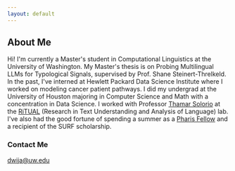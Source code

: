 ```yaml
---
layout: default
---
```


## About Me


Hi! I'm currently a Master's student in Computational Linguistics at the University of Washington. My Master's thesis is on Probing Multilingual LLMs for Typological Signals, supervised by Prof. Shane Steinert-Threlkeld. In the past, I've interned at Hewlett Packard Data Science Institute where I worked on modeling cancer patient pathways. I did my undergrad at the University of Houston majoring in Computer Science and Math with a concentration in Data Science. I worked with Professor [Thamar Solorio](http://solorio.uh.edu/) at the [RiTUAL](https://ritual.uh.edu/) (Research in Text Understanding and Analysis of Language) lab. I've also had the good fortune of spending a summer as a [Pharis Fellow](https://uh.edu/honors/Programs-Minors/co-curricular-programs/data-and-community-health/data-society/summer-research.php) and a recipient of the SURF scholarship. 

### Contact Me

<dwija@uw.edu>


